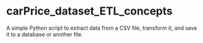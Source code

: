 # carPrice_dataset_ETL_concepts
A simple Python script to extract data from a CSV file, transform it, and save it to a database or another file.
